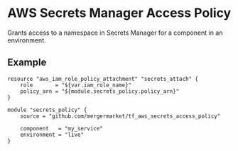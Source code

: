 # AWS Secrets Manager Access Policy

Grants access to a namespace in Secrets Manager for a component in an environment.

## Example

```hcl
resource "aws_iam_role_policy_attachment" "secrets_attach" {                    
    role       = "${var.iam_role_name}"               
    policy_arn = "${module.secrets_policy.policy_arn}"                          
}                                                                               
                                                                                
module "secrets_policy" {                                                       
    source = "github.com/mergermarket/tf_aws_secrets_access_policy"             
                                                                                
    component   = "my_service"                                 
    environment = "live"                                                  
}
```
